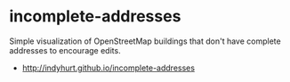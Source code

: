 # incomplete-addresses
Simple visualization of OpenStreetMap buildings that don't have complete addresses to encourage edits.
* http://indyhurt.github.io/incomplete-addresses
